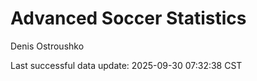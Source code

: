 # Advanced Soccer Statistics
Denis Ostroushko

<!-- gfm -->

Last successful data update: 2025-09-30 07:32:38 CST

